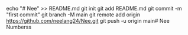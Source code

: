 echo "# Nee" >> README.md
git init
git add README.md
git commit -m "first commit"
git branch -M main
git remote add origin https://github.com/neelang24/Nee.git
git push -u origin main# Nee
Numberss
